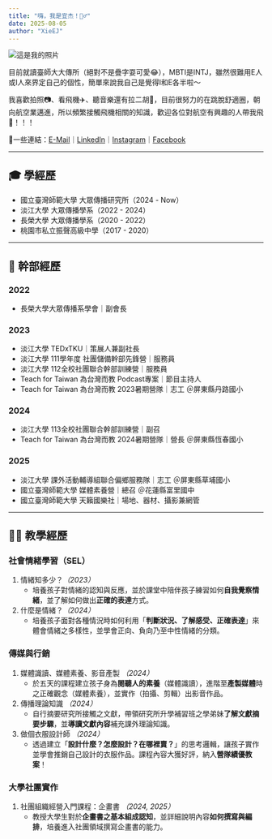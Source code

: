 ```yaml
---
title: "嗨，我是宜杰！🙋‍♂️"
date: 2025-08-05
author: "XieEJ"
---
```

![這是我的照片](/images/airplane.png)

目前就讀臺師大大傳所（絕對不是疊字耍可愛😂），MBTI是INTJ，雖然很難用E人或I人來界定自己的個性，簡單來說我自己是覺得I和E各半啦～

我喜歡拍照📷、看飛機✈️、聽音樂還有拉二胡🎵，目前很努力的在跳脫舒適圈，朝向航空業邁進，所以頻繁接觸飛機相關的知識，歡迎各位對航空有興趣的人帶我飛🛫！！！

🔗一些連結：[E-Mail][1]｜[LinkedIn][4]｜[Instagram][2]｜[Facebook][3]

[1]: xieej0101@gmail.com 
[2]: https://www.instagram.com/yi_chieh_01/ 
[3]: https://www.facebook.com/willis0101/
[4]: www.linkedin.com/in/Xieej152804322
---

## 🎓 學經歷
- 國立臺灣師範大學 大眾傳播研究所（2024 - Now）
- 淡江大學 大眾傳播學系（2022 - 2024）
- 長榮大學 大眾傳播學系（2020 - 2022）
- 桃園市私立振聲高級中學（2017 - 2020）

---

## 🐝 幹部經歷
### 2022
- 長榮大學大眾傳播系學會｜副會長
### 2023
- 淡江大學 TEDxTKU｜策展人兼副社長
- 淡江大學 111學年度 社團儲備幹部先鋒營｜服務員
- 淡江大學 112全校社團聯合幹部訓練營｜服務員
- Teach for Taiwan 為台灣而教 Podcast專案｜節目主持人
- Teach for Taiwan 為台灣而教 2023暑期營隊｜志工 ＠屏東縣丹路國小
### 2024
- 淡江大學 113全校社團聯合幹部訓練營｜副召
- Teach for Taiwan 為台灣而教 2024暑期營隊｜營長 ＠屏東縣恆春國小
### 2025
- 淡江大學 課外活動輔導組聯合偏鄉服務隊｜志工 ＠屏東縣草埔國小
- 國立臺灣師範大學 媒體素養營｜總召 ＠花蓮縣富里國中
- 國立臺灣師範大學 天籟國樂社｜場地、器材、攝影兼網管

---

## 👨‍🏫 教學經歷
### 社會情緒學習（SEL）
1. 情緒知多少？*（2023）*
    -  培養孩子對情緒的認知與反應，並於課堂中陪伴孩子練習如何**自我覺察情緒**，並了解如何做出**正確的表達**方式。
2. 什麼是情緒？*（2024）*
    - 培養孩子面對各種情況時如何利用「**判斷狀況、了解感受、正確表達**」來體會情緒之多樣性，並學會正向、負向乃至中性情緒的分類。
### 傳媒與行銷
1. 媒體識讀、媒體素養、影音產製 *（2024）*
    - 於五天的課程建立孩子身為**閱聽人的素養**（媒體識讀），進階至**產製媒體**時之正確觀念（媒體素養），並實作（拍攝、剪輯）出影音作品。
2. 傳播理論知識 *（2024）*
    - 自行摘要研究所接觸之文獻，帶領研究所升學補習班之學弟妹**了解文獻摘要步驟**，並**導讀文獻內容**補充課外理論知識。
3. 做個衣服設計師 *（2024）*
    - 透過建立「**設計什麼？怎麼設計？在哪裡賣？**」的思考邏輯，讓孩子實作並學會推銷自己設計的衣服作品。課程內容大獲好評，納入**營隊績優教案**！
### 大學社團實作
1. 社團組織經營入門課程：企畫書 *（2024, 2025）*
    - 教授大學生對於**企畫書之基本組成認知**，並詳細說明內容**如何撰寫與編排**，培養進入社團領域撰寫企畫書的能力。